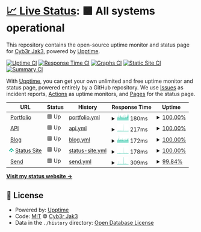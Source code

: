 # [📈 Live Status](https://status.jwhite.network): <!--live status--> **🟩 All systems operational**

This repository contains the open-source uptime monitor and status page for [Cyb3r Jak3](www.jwhite.network), powered by [Upptime](https://github.com/upptime/upptime).

[![Uptime CI](https://github.com/Cyb3r-Jak3/uptime-stats/workflows/Uptime%20CI/badge.svg)](https://github.com/Cyb3r-Jak3/uptime-stats/actions?query=workflow%3A%22Uptime+CI%22)
[![Response Time CI](https://github.com/Cyb3r-Jak3/uptime-stats/workflows/Response%20Time%20CI/badge.svg)](https://github.com/Cyb3r-Jak3/uptime-stats/actions?query=workflow%3A%22Response+Time+CI%22)
[![Graphs CI](https://github.com/Cyb3r-Jak3/uptime-stats/workflows/Graphs%20CI/badge.svg)](https://github.com/Cyb3r-Jak3/uptime-stats/actions?query=workflow%3A%22Graphs+CI%22)
[![Static Site CI](https://github.com/Cyb3r-Jak3/uptime-stats/workflows/Static%20Site%20CI/badge.svg)](https://github.com/Cyb3r-Jak3/uptime-stats/actions?query=workflow%3A%22Static+Site+CI%22)
[![Summary CI](https://github.com/Cyb3r-Jak3/uptime-stats/workflows/Summary%20CI/badge.svg)](https://github.com/Cyb3r-Jak3/uptime-stats/actions?query=workflow%3A%22Summary+CI%22)

With [Upptime](https://upptime.js.org), you can get your own unlimited and free uptime monitor and status page, powered entirely by a GitHub repository. We use [Issues](https://github.com/Cyb3r-Jak3/uptime-stats/issues) as incident reports, [Actions](https://github.com/Cyb3r-Jak3/uptime-stats/actions) as uptime monitors, and [Pages](https://status.cyberjake.xyz) for the status page.

<!--start: status pages-->
<!-- This summary is generated by Upptime (https://github.com/upptime/upptime) -->
<!-- Do not edit this manually, your changes will be overwritten -->
<!-- prettier-ignore -->
| URL | Status | History | Response Time | Uptime |
| --- | ------ | ------- | ------------- | ------ |
| <img alt="" src="https://public-files.cyberjake.xyz/about.png" height="13"> [Portfolio](https://cyberjake.xyz) | 🟩 Up | [portfolio.yml](https://github.com/Cyb3r-Jak3/uptime-stats/commits/HEAD/history/portfolio.yml) | <details><summary><img alt="Response time graph" src="./graphs/portfolio/response-time-week.png" height="20"> 180ms</summary><br><a href="https://status.cyberjake.xyz/history/portfolio"><img alt="Response time 197" src="https://img.shields.io/endpoint?url=https%3A%2F%2Fraw.githubusercontent.com%2FCyb3r-Jak3%2Fuptime-stats%2FHEAD%2Fapi%2Fportfolio%2Fresponse-time.json"></a><br><a href="https://status.cyberjake.xyz/history/portfolio"><img alt="24-hour response time 188" src="https://img.shields.io/endpoint?url=https%3A%2F%2Fraw.githubusercontent.com%2FCyb3r-Jak3%2Fuptime-stats%2FHEAD%2Fapi%2Fportfolio%2Fresponse-time-day.json"></a><br><a href="https://status.cyberjake.xyz/history/portfolio"><img alt="7-day response time 180" src="https://img.shields.io/endpoint?url=https%3A%2F%2Fraw.githubusercontent.com%2FCyb3r-Jak3%2Fuptime-stats%2FHEAD%2Fapi%2Fportfolio%2Fresponse-time-week.json"></a><br><a href="https://status.cyberjake.xyz/history/portfolio"><img alt="30-day response time 223" src="https://img.shields.io/endpoint?url=https%3A%2F%2Fraw.githubusercontent.com%2FCyb3r-Jak3%2Fuptime-stats%2FHEAD%2Fapi%2Fportfolio%2Fresponse-time-month.json"></a><br><a href="https://status.cyberjake.xyz/history/portfolio"><img alt="1-year response time 197" src="https://img.shields.io/endpoint?url=https%3A%2F%2Fraw.githubusercontent.com%2FCyb3r-Jak3%2Fuptime-stats%2FHEAD%2Fapi%2Fportfolio%2Fresponse-time-year.json"></a></details> | <details><summary><a href="https://status.cyberjake.xyz/history/portfolio">100.00%</a></summary><a href="https://status.cyberjake.xyz/history/portfolio"><img alt="All-time uptime 99.99%" src="https://img.shields.io/endpoint?url=https%3A%2F%2Fraw.githubusercontent.com%2FCyb3r-Jak3%2Fuptime-stats%2FHEAD%2Fapi%2Fportfolio%2Fuptime.json"></a><br><a href="https://status.cyberjake.xyz/history/portfolio"><img alt="24-hour uptime 100.00%" src="https://img.shields.io/endpoint?url=https%3A%2F%2Fraw.githubusercontent.com%2FCyb3r-Jak3%2Fuptime-stats%2FHEAD%2Fapi%2Fportfolio%2Fuptime-day.json"></a><br><a href="https://status.cyberjake.xyz/history/portfolio"><img alt="7-day uptime 100.00%" src="https://img.shields.io/endpoint?url=https%3A%2F%2Fraw.githubusercontent.com%2FCyb3r-Jak3%2Fuptime-stats%2FHEAD%2Fapi%2Fportfolio%2Fuptime-week.json"></a><br><a href="https://status.cyberjake.xyz/history/portfolio"><img alt="30-day uptime 100.00%" src="https://img.shields.io/endpoint?url=https%3A%2F%2Fraw.githubusercontent.com%2FCyb3r-Jak3%2Fuptime-stats%2FHEAD%2Fapi%2Fportfolio%2Fuptime-month.json"></a><br><a href="https://status.cyberjake.xyz/history/portfolio"><img alt="1-year uptime 100.00%" src="https://img.shields.io/endpoint?url=https%3A%2F%2Fraw.githubusercontent.com%2FCyb3r-Jak3%2Fuptime-stats%2FHEAD%2Fapi%2Fportfolio%2Fuptime-year.json"></a></details>
| <img alt="" src="https://public-files.cyberjake.xyz/about.png" height="13"> [API](https://api.cyberjake.xyz/version) | 🟩 Up | [api.yml](https://github.com/Cyb3r-Jak3/uptime-stats/commits/HEAD/history/api.yml) | <details><summary><img alt="Response time graph" src="./graphs/api/response-time-week.png" height="20"> 217ms</summary><br><a href="https://status.cyberjake.xyz/history/api"><img alt="Response time 176" src="https://img.shields.io/endpoint?url=https%3A%2F%2Fraw.githubusercontent.com%2FCyb3r-Jak3%2Fuptime-stats%2FHEAD%2Fapi%2Fapi%2Fresponse-time.json"></a><br><a href="https://status.cyberjake.xyz/history/api"><img alt="24-hour response time 182" src="https://img.shields.io/endpoint?url=https%3A%2F%2Fraw.githubusercontent.com%2FCyb3r-Jak3%2Fuptime-stats%2FHEAD%2Fapi%2Fapi%2Fresponse-time-day.json"></a><br><a href="https://status.cyberjake.xyz/history/api"><img alt="7-day response time 217" src="https://img.shields.io/endpoint?url=https%3A%2F%2Fraw.githubusercontent.com%2FCyb3r-Jak3%2Fuptime-stats%2FHEAD%2Fapi%2Fapi%2Fresponse-time-week.json"></a><br><a href="https://status.cyberjake.xyz/history/api"><img alt="30-day response time 226" src="https://img.shields.io/endpoint?url=https%3A%2F%2Fraw.githubusercontent.com%2FCyb3r-Jak3%2Fuptime-stats%2FHEAD%2Fapi%2Fapi%2Fresponse-time-month.json"></a><br><a href="https://status.cyberjake.xyz/history/api"><img alt="1-year response time 177" src="https://img.shields.io/endpoint?url=https%3A%2F%2Fraw.githubusercontent.com%2FCyb3r-Jak3%2Fuptime-stats%2FHEAD%2Fapi%2Fapi%2Fresponse-time-year.json"></a></details> | <details><summary><a href="https://status.cyberjake.xyz/history/api">100.00%</a></summary><a href="https://status.cyberjake.xyz/history/api"><img alt="All-time uptime 99.98%" src="https://img.shields.io/endpoint?url=https%3A%2F%2Fraw.githubusercontent.com%2FCyb3r-Jak3%2Fuptime-stats%2FHEAD%2Fapi%2Fapi%2Fuptime.json"></a><br><a href="https://status.cyberjake.xyz/history/api"><img alt="24-hour uptime 100.00%" src="https://img.shields.io/endpoint?url=https%3A%2F%2Fraw.githubusercontent.com%2FCyb3r-Jak3%2Fuptime-stats%2FHEAD%2Fapi%2Fapi%2Fuptime-day.json"></a><br><a href="https://status.cyberjake.xyz/history/api"><img alt="7-day uptime 100.00%" src="https://img.shields.io/endpoint?url=https%3A%2F%2Fraw.githubusercontent.com%2FCyb3r-Jak3%2Fuptime-stats%2FHEAD%2Fapi%2Fapi%2Fuptime-week.json"></a><br><a href="https://status.cyberjake.xyz/history/api"><img alt="30-day uptime 100.00%" src="https://img.shields.io/endpoint?url=https%3A%2F%2Fraw.githubusercontent.com%2FCyb3r-Jak3%2Fuptime-stats%2FHEAD%2Fapi%2Fapi%2Fuptime-month.json"></a><br><a href="https://status.cyberjake.xyz/history/api"><img alt="1-year uptime 100.00%" src="https://img.shields.io/endpoint?url=https%3A%2F%2Fraw.githubusercontent.com%2FCyb3r-Jak3%2Fuptime-stats%2FHEAD%2Fapi%2Fapi%2Fuptime-year.json"></a></details>
| <img alt="" src="https://public-files.cyberjake.xyz/about.png" height="13"> [Blog](https://blog.cyberjake.xyz) | 🟩 Up | [blog.yml](https://github.com/Cyb3r-Jak3/uptime-stats/commits/HEAD/history/blog.yml) | <details><summary><img alt="Response time graph" src="./graphs/blog/response-time-week.png" height="20"> 172ms</summary><br><a href="https://status.cyberjake.xyz/history/blog"><img alt="Response time 188" src="https://img.shields.io/endpoint?url=https%3A%2F%2Fraw.githubusercontent.com%2FCyb3r-Jak3%2Fuptime-stats%2FHEAD%2Fapi%2Fblog%2Fresponse-time.json"></a><br><a href="https://status.cyberjake.xyz/history/blog"><img alt="24-hour response time 197" src="https://img.shields.io/endpoint?url=https%3A%2F%2Fraw.githubusercontent.com%2FCyb3r-Jak3%2Fuptime-stats%2FHEAD%2Fapi%2Fblog%2Fresponse-time-day.json"></a><br><a href="https://status.cyberjake.xyz/history/blog"><img alt="7-day response time 172" src="https://img.shields.io/endpoint?url=https%3A%2F%2Fraw.githubusercontent.com%2FCyb3r-Jak3%2Fuptime-stats%2FHEAD%2Fapi%2Fblog%2Fresponse-time-week.json"></a><br><a href="https://status.cyberjake.xyz/history/blog"><img alt="30-day response time 229" src="https://img.shields.io/endpoint?url=https%3A%2F%2Fraw.githubusercontent.com%2FCyb3r-Jak3%2Fuptime-stats%2FHEAD%2Fapi%2Fblog%2Fresponse-time-month.json"></a><br><a href="https://status.cyberjake.xyz/history/blog"><img alt="1-year response time 188" src="https://img.shields.io/endpoint?url=https%3A%2F%2Fraw.githubusercontent.com%2FCyb3r-Jak3%2Fuptime-stats%2FHEAD%2Fapi%2Fblog%2Fresponse-time-year.json"></a></details> | <details><summary><a href="https://status.cyberjake.xyz/history/blog">100.00%</a></summary><a href="https://status.cyberjake.xyz/history/blog"><img alt="All-time uptime 99.88%" src="https://img.shields.io/endpoint?url=https%3A%2F%2Fraw.githubusercontent.com%2FCyb3r-Jak3%2Fuptime-stats%2FHEAD%2Fapi%2Fblog%2Fuptime.json"></a><br><a href="https://status.cyberjake.xyz/history/blog"><img alt="24-hour uptime 100.00%" src="https://img.shields.io/endpoint?url=https%3A%2F%2Fraw.githubusercontent.com%2FCyb3r-Jak3%2Fuptime-stats%2FHEAD%2Fapi%2Fblog%2Fuptime-day.json"></a><br><a href="https://status.cyberjake.xyz/history/blog"><img alt="7-day uptime 100.00%" src="https://img.shields.io/endpoint?url=https%3A%2F%2Fraw.githubusercontent.com%2FCyb3r-Jak3%2Fuptime-stats%2FHEAD%2Fapi%2Fblog%2Fuptime-week.json"></a><br><a href="https://status.cyberjake.xyz/history/blog"><img alt="30-day uptime 100.00%" src="https://img.shields.io/endpoint?url=https%3A%2F%2Fraw.githubusercontent.com%2FCyb3r-Jak3%2Fuptime-stats%2FHEAD%2Fapi%2Fblog%2Fuptime-month.json"></a><br><a href="https://status.cyberjake.xyz/history/blog"><img alt="1-year uptime 100.00%" src="https://img.shields.io/endpoint?url=https%3A%2F%2Fraw.githubusercontent.com%2FCyb3r-Jak3%2Fuptime-stats%2FHEAD%2Fapi%2Fblog%2Fuptime-year.json"></a></details>
| <img alt="" src="https://raw.githubusercontent.com/Cyb3r-Jak3/uptime-stats/master/assets/upptime-icon.svg" height="13"> [Status Site](https://status.cyberjake.xyz) | 🟩 Up | [status-site.yml](https://github.com/Cyb3r-Jak3/uptime-stats/commits/HEAD/history/status-site.yml) | <details><summary><img alt="Response time graph" src="./graphs/status-site/response-time-week.png" height="20"> 178ms</summary><br><a href="https://status.cyberjake.xyz/history/status-site"><img alt="Response time 143" src="https://img.shields.io/endpoint?url=https%3A%2F%2Fraw.githubusercontent.com%2FCyb3r-Jak3%2Fuptime-stats%2FHEAD%2Fapi%2Fstatus-site%2Fresponse-time.json"></a><br><a href="https://status.cyberjake.xyz/history/status-site"><img alt="24-hour response time 302" src="https://img.shields.io/endpoint?url=https%3A%2F%2Fraw.githubusercontent.com%2FCyb3r-Jak3%2Fuptime-stats%2FHEAD%2Fapi%2Fstatus-site%2Fresponse-time-day.json"></a><br><a href="https://status.cyberjake.xyz/history/status-site"><img alt="7-day response time 178" src="https://img.shields.io/endpoint?url=https%3A%2F%2Fraw.githubusercontent.com%2FCyb3r-Jak3%2Fuptime-stats%2FHEAD%2Fapi%2Fstatus-site%2Fresponse-time-week.json"></a><br><a href="https://status.cyberjake.xyz/history/status-site"><img alt="30-day response time 177" src="https://img.shields.io/endpoint?url=https%3A%2F%2Fraw.githubusercontent.com%2FCyb3r-Jak3%2Fuptime-stats%2FHEAD%2Fapi%2Fstatus-site%2Fresponse-time-month.json"></a><br><a href="https://status.cyberjake.xyz/history/status-site"><img alt="1-year response time 143" src="https://img.shields.io/endpoint?url=https%3A%2F%2Fraw.githubusercontent.com%2FCyb3r-Jak3%2Fuptime-stats%2FHEAD%2Fapi%2Fstatus-site%2Fresponse-time-year.json"></a></details> | <details><summary><a href="https://status.cyberjake.xyz/history/status-site">100.00%</a></summary><a href="https://status.cyberjake.xyz/history/status-site"><img alt="All-time uptime 99.99%" src="https://img.shields.io/endpoint?url=https%3A%2F%2Fraw.githubusercontent.com%2FCyb3r-Jak3%2Fuptime-stats%2FHEAD%2Fapi%2Fstatus-site%2Fuptime.json"></a><br><a href="https://status.cyberjake.xyz/history/status-site"><img alt="24-hour uptime 100.00%" src="https://img.shields.io/endpoint?url=https%3A%2F%2Fraw.githubusercontent.com%2FCyb3r-Jak3%2Fuptime-stats%2FHEAD%2Fapi%2Fstatus-site%2Fuptime-day.json"></a><br><a href="https://status.cyberjake.xyz/history/status-site"><img alt="7-day uptime 100.00%" src="https://img.shields.io/endpoint?url=https%3A%2F%2Fraw.githubusercontent.com%2FCyb3r-Jak3%2Fuptime-stats%2FHEAD%2Fapi%2Fstatus-site%2Fuptime-week.json"></a><br><a href="https://status.cyberjake.xyz/history/status-site"><img alt="30-day uptime 100.00%" src="https://img.shields.io/endpoint?url=https%3A%2F%2Fraw.githubusercontent.com%2FCyb3r-Jak3%2Fuptime-stats%2FHEAD%2Fapi%2Fstatus-site%2Fuptime-month.json"></a><br><a href="https://status.cyberjake.xyz/history/status-site"><img alt="1-year uptime 100.00%" src="https://img.shields.io/endpoint?url=https%3A%2F%2Fraw.githubusercontent.com%2FCyb3r-Jak3%2Fuptime-stats%2FHEAD%2Fapi%2Fstatus-site%2Fuptime-year.json"></a></details>
| <img alt="" src="https://icons.duckduckgo.com/ip3/send.cyberjake.xyz.ico" height="13"> [Send](https://send.cyberjake.xyz/) | 🟩 Up | [send.yml](https://github.com/Cyb3r-Jak3/uptime-stats/commits/HEAD/history/send.yml) | <details><summary><img alt="Response time graph" src="./graphs/send/response-time-week.png" height="20"> 309ms</summary><br><a href="https://status.cyberjake.xyz/history/send"><img alt="Response time 216" src="https://img.shields.io/endpoint?url=https%3A%2F%2Fraw.githubusercontent.com%2FCyb3r-Jak3%2Fuptime-stats%2FHEAD%2Fapi%2Fsend%2Fresponse-time.json"></a><br><a href="https://status.cyberjake.xyz/history/send"><img alt="24-hour response time 387" src="https://img.shields.io/endpoint?url=https%3A%2F%2Fraw.githubusercontent.com%2FCyb3r-Jak3%2Fuptime-stats%2FHEAD%2Fapi%2Fsend%2Fresponse-time-day.json"></a><br><a href="https://status.cyberjake.xyz/history/send"><img alt="7-day response time 309" src="https://img.shields.io/endpoint?url=https%3A%2F%2Fraw.githubusercontent.com%2FCyb3r-Jak3%2Fuptime-stats%2FHEAD%2Fapi%2Fsend%2Fresponse-time-week.json"></a><br><a href="https://status.cyberjake.xyz/history/send"><img alt="30-day response time 294" src="https://img.shields.io/endpoint?url=https%3A%2F%2Fraw.githubusercontent.com%2FCyb3r-Jak3%2Fuptime-stats%2FHEAD%2Fapi%2Fsend%2Fresponse-time-month.json"></a><br><a href="https://status.cyberjake.xyz/history/send"><img alt="1-year response time 217" src="https://img.shields.io/endpoint?url=https%3A%2F%2Fraw.githubusercontent.com%2FCyb3r-Jak3%2Fuptime-stats%2FHEAD%2Fapi%2Fsend%2Fresponse-time-year.json"></a></details> | <details><summary><a href="https://status.cyberjake.xyz/history/send">99.84%</a></summary><a href="https://status.cyberjake.xyz/history/send"><img alt="All-time uptime 99.69%" src="https://img.shields.io/endpoint?url=https%3A%2F%2Fraw.githubusercontent.com%2FCyb3r-Jak3%2Fuptime-stats%2FHEAD%2Fapi%2Fsend%2Fuptime.json"></a><br><a href="https://status.cyberjake.xyz/history/send"><img alt="24-hour uptime 100.00%" src="https://img.shields.io/endpoint?url=https%3A%2F%2Fraw.githubusercontent.com%2FCyb3r-Jak3%2Fuptime-stats%2FHEAD%2Fapi%2Fsend%2Fuptime-day.json"></a><br><a href="https://status.cyberjake.xyz/history/send"><img alt="7-day uptime 99.84%" src="https://img.shields.io/endpoint?url=https%3A%2F%2Fraw.githubusercontent.com%2FCyb3r-Jak3%2Fuptime-stats%2FHEAD%2Fapi%2Fsend%2Fuptime-week.json"></a><br><a href="https://status.cyberjake.xyz/history/send"><img alt="30-day uptime 99.81%" src="https://img.shields.io/endpoint?url=https%3A%2F%2Fraw.githubusercontent.com%2FCyb3r-Jak3%2Fuptime-stats%2FHEAD%2Fapi%2Fsend%2Fuptime-month.json"></a><br><a href="https://status.cyberjake.xyz/history/send"><img alt="1-year uptime 99.53%" src="https://img.shields.io/endpoint?url=https%3A%2F%2Fraw.githubusercontent.com%2FCyb3r-Jak3%2Fuptime-stats%2FHEAD%2Fapi%2Fsend%2Fuptime-year.json"></a></details>

<!--end: status pages-->

[**Visit my status website →**](https://status.cyberjake.xyz)

## 📄 License

- Powered by: [Upptime](https://github.com/upptime/upptime)
- Code: [MIT](./LICENSE) © [Cyb3r Jak3](https://cyberjake.xyz)
- Data in the `./history` directory: [Open Database License](https://opendatacommons.org/licenses/odbl/1-0/)
